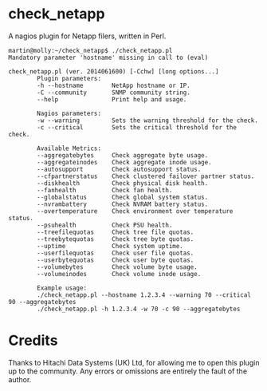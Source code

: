 check_netapp
============

A nagios plugin for Netapp filers, written in Perl.


    martin@molly:~/check_netapp$ ./check_netapp.pl
    Mandatory parameter 'hostname' missing in call to (eval)
    
    check_netapp.pl (ver. 2014061600) [-Cchw] [long options...]
            Plugin parameters:
            -h --hostname        NetApp hostname or IP.
            -C --community       SNMP community string.
            --help               Print help and usage.
                               
            Nagios parameters:
            -w --warning         Sets the warning threshold for the check.
            -c --critical        Sets the critical threshold for the check.
                               
            Available Metrics:
            --aggregatebytes     Check aggregate byte usage.
            --aggregateinodes    Check aggregate inode usage.
            --autosupport        Check autosupport status.
            --cfpartnerstatus    Check clustered failover partner status.
            --diskhealth         Check physical disk health.
            --fanhealth          Check fan health.
            --globalstatus       Check global system status.
            --nvrambattery       Check NVRAM battery status.
            --overtemperature    Check environment over temperature status.
            --psuhealth          Check PSU health.
            --treefilequotas     Check tree file quotas.
            --treebytequotas     Check tree byte quotas.
            --uptime             Check system uptime.
            --userfilequotas     Check user file quotas.
            --userbytequotas     Check user byte quotas.
            --volumebytes        Check volume byte usage.
            --volumeinodes       Check volume inode usage.
                               
            Example usage:
            ./check_netapp.pl --hostname 1.2.3.4 --warning 70 --critical 90 --aggregatebytes
            ./check_netapp.pl -h 1.2.3.4 -w 70 -c 90 --aggregatebytes

Credits
=======

Thanks to Hitachi Data Systems (UK) Ltd, for allowing me to open this plugin up
to the community.  Any errors or omissions are entirely the fault of the
author.
